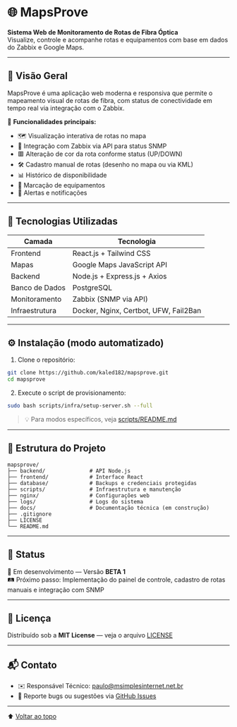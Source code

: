 # 🌐 MapsProve

**Sistema Web de Monitoramento de Rotas de Fibra Óptica**  
Visualize, controle e acompanhe rotas e equipamentos com base em dados do Zabbix e Google Maps.

---

## 🚀 Visão Geral

MapsProve é uma aplicação web moderna e responsiva que permite o mapeamento visual de rotas de fibra, com status de conectividade em tempo real via integração com o Zabbix.

🧭 **Funcionalidades principais:**
- 🗺️ Visualização interativa de rotas no mapa
- 🔄 Integração com Zabbix via API para status SNMP
- 🟥 Alteração de cor da rota conforme status (UP/DOWN)
- 🛠️ Cadastro manual de rotas (desenho no mapa ou via KML)
- 📊 Histórico de disponibilidade
- 📡 Marcação de equipamentos
- 🔔 Alertas e notificações

---

## 🧰 Tecnologias Utilizadas

| Camada        | Tecnologia                          |
|---------------|--------------------------------------|
| Frontend      | React.js + Tailwind CSS              |
| Mapas         | Google Maps JavaScript API           |
| Backend       | Node.js + Express.js + Axios         |
| Banco de Dados| PostgreSQL                           |
| Monitoramento | Zabbix (SNMP via API)                |
| Infraestrutura| Docker, Nginx, Certbot, UFW, Fail2Ban|

---

## ⚙️ Instalação (modo automatizado)

1. Clone o repositório:

```bash
git clone https://github.com/kaled182/mapsprove.git
cd mapsprove
```

2. Execute o script de provisionamento:

```bash
sudo bash scripts/infra/setup-server.sh --full
```

> 💡 Para modos específicos, veja [scripts/README.md](scripts/README.md)

---

## 📁 Estrutura do Projeto

```plaintext
mapsprove/
├── backend/              # API Node.js
├── frontend/             # Interface React
├── database/             # Backups e credenciais protegidas
├── scripts/              # Infraestrutura e manutenção
├── nginx/                # Configurações web
├── logs/                 # Logs do sistema
├── docs/                 # Documentação técnica (em construção)
├── .gitignore
├── LICENSE
└── README.md
```

---

## 📌 Status

🔧 Em desenvolvimento — Versão **BETA 1**  
🛤️ Próximo passo: Implementação do painel de controle, cadastro de rotas manuais e integração com SNMP

---

## 📜 Licença

Distribuído sob a **MIT License** — veja o arquivo [LICENSE](LICENSE)

---

## 📬 Contato

- ✉️ Responsável Técnico: [paulo@msimplesinternet.net.br](mailto:paulo@msimplesinternet.net.br)
- 🐛 Reporte bugs ou sugestões via [GitHub Issues](https://github.com/kaled182/mapsprove/issues)

---

⬆️ [Voltar ao topo](#mapsprove)
